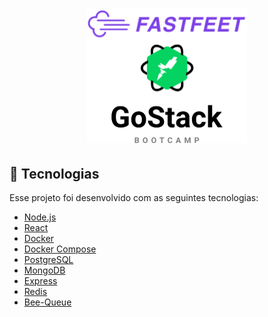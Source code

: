 <h1 align="center">
  <img alt="FastFeet" height="215" title="FastFeet" src=".github/fastfeet.svg" />
</h1>

## :rocket: Tecnologias

Esse projeto foi desenvolvido com as seguintes tecnologias:

- [Node.js](https://nodejs.org/en/) 
- [React](https://reactjs.org/) 
- [Docker](https://www.docker.com/) 
- [Docker Compose](https://docs.docker.com/compose/) 
- [PostgreSQL](https://www.postgresql.org/) 
- [MongoDB](https://www.mongodb.com/) 
- [Express](https://github.com/expressjs/express)
- [Redis](https://redis.io/) 
- [Bee-Queue](https://github.com/bee-queue/bee-queue) 
